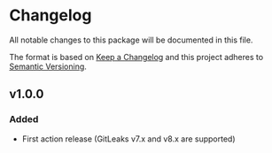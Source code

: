 # Changelog

All notable changes to this package will be documented in this file.

The format is based on [Keep a Changelog][keepachangelog] and this project adheres to [Semantic Versioning][semver].

## v1.0.0

### Added

- First action release (GitLeaks v7.x and v8.x are supported)

[keepachangelog]:https://keepachangelog.com/en/1.0.0/
[semver]:https://semver.org/spec/v2.0.0.html
